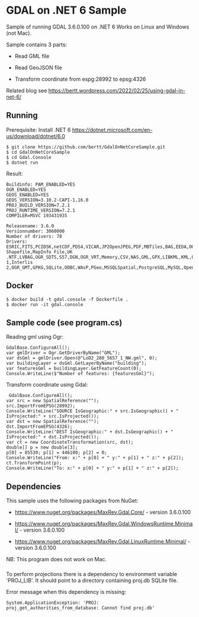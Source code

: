 # GDAL on .NET 6 Sample

Sample of running GDAL 3.6.0.100 on .NET 6 Works on Linux and Windows (not Mac).

Sample contains 3 parts:

- Read GML file

- Read GeoJSON file

- Transform coordinate from espg:28992 to epsg:4326

Related blog see https://bertt.wordpress.com/2022/02/25/using-gdal-in-net-6/

## Running

Prerequisite: Install .NET 6 https://dotnet.microsoft.com/en-us/download/dotnet/6.0

```
$ git clone https://github.com/bertt/GdalOnNetCoreSample.git
$ cd GdalOnNetCoreSample
$ cd Gdal.Console
$ dotnet run
```

Result:

```
Buildinfo: PAM_ENABLED=YES
OGR_ENABLED=YES
GEOS_ENABLED=YES
GEOS_VERSION=3.10.2-CAPI-1.16.0
PROJ_BUILD_VERSION=7.2.1
PROJ_RUNTIME_VERSION=7.2.1
COMPILER=MSVC 193431935

Releasename: 3.6.0
Versionnumber: 3060000
Number of drivers: 78
Drivers: ESRIC,FITS,PCIDSK,netCDF,PDS4,VICAR,JP2OpenJPEG,PDF,MBTiles,BAG,EEDA,OGCAPI,ESRI Shapefile,MapInfo File,UK .NTF,LVBAG,OGR_SDTS,S57,DGN,OGR_VRT,Memory,CSV,NAS,GML,GPX,LIBKML,KML,GeoJSON,GeoJSONSeq,ESRIJSON,TopoJSON,Interlis 1,Interlis 2,OGR_GMT,GPKG,SQLite,ODBC,WAsP,PGeo,MSSQLSpatial,PostgreSQL,MySQL,OpenFileGDB,DXF,CAD,FlatGeobuf,Geoconcept,GeoRSS,VFK,PGDUMP,OSM,GPSBabel,OGR_PDS,WFS,OAPIF,EDIGEO,SVG,Idrisi,XLS,ODS,XLSX,Elasticsearch,Carto,AmigoCloud,SXF,Selafin,JML,PLSCENES,CSW,VDV,GMLAS,MVT,NGW,MapML,TIGER,AVCBin,AVCE00,HTTP
```

## Docker

```
$ docker build -t gdal.console -f Dockerfile .
$ docker run -it gdal.console
```

## Sample code (see program.cs)

Reading gml using Ogr:

```
GdalBase.ConfigureAll();
var gmlDriver = Ogr.GetDriverByName("GML");
var dsGml = gmlDriver.Open(@"LoD2_280_5657_1_NW.gml", 0);
var buildingLayer = dsGml.GetLayerByName("building");
var featuresGml = buildingLayer.GetFeatureCount(0);
Console.WriteLine($"Number of features: {featuresGml}");
```

Transform coordinate using Gdal:

```
 GdalBase.ConfigureAll();
var src = new SpatialReference("");
src.ImportFromEPSG(28992);
Console.WriteLine("SOURCE IsGeographic:" + src.IsGeographic() + " IsProjected:" + src.IsProjected());
var dst = new SpatialReference("");
dst.ImportFromEPSG(4326);
Console.WriteLine("DEST IsGeographic:" + dst.IsGeographic() + " IsProjected:" + dst.IsProjected());
var ct = new CoordinateTransformation(src, dst);
double[] p = new double[3];
p[0] = 85530; p[1] = 446100; p[2] = 0;
Console.WriteLine("From: x:" + p[0] + " y:" + p[1] + " z:" + p[2]);
ct.TransformPoint(p);
Console.WriteLine("To: x:" + p[0] + " y:" + p[1] + " z:" + p[2]);

```

## Dependencies

This sample uses the following packages from NuGet:

- https://www.nuget.org/packages/MaxRev.Gdal.Core/ - version 3.6.0.100

- https://www.nuget.org/packages/MaxRev.Gdal.WindowsRuntime.Minimal/ - version 3.6.0.100

- https://www.nuget.org/packages/MaxRev.Gdal.LinuxRuntime.Minimal/ - version 3.6.0.100


NB: This program does not work on Mac.

###

To perform projections there is a dependency to environment variable 'PROJ_LIB'. It should point to a directory
containing proj.db SQLite file.

Error message when this dependency is missing:

```
System.ApplicationException: 'PROJ: proj_get_authorities_from_database: Cannot find proj.db'
```
